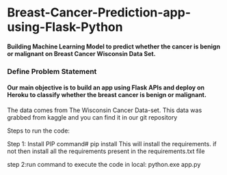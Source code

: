 # Breast-Cancer-Prediction-app-using-Flask-Python
#### Building Machine Learning Model to predict whether the cancer is benign or malignant on Breast Cancer Wisconsin Data Set.
### Define Problem Statement
#### Our main objective is to build an app using Flask APIs and deploy on Heroku to classify whether the breast cancer is benign or malignant.


The data comes from The Wisconsin Cancer Data-set.
This data was grabbed from kaggle and you can find it in our git repository

Steps to run the code:

Step 1: Install PIP
command# pip install
This will install the requirements. if not then install all the requirements present in the requirements.txt file

step 2:run command to execute the code in local: python.exe app.py 


